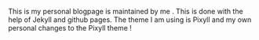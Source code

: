 

This is my personal blogpage is maintained by me . This is done with the help of Jekyll and github pages. The theme I am using is Pixyll and my own personal changes to the Pixyll theme !
